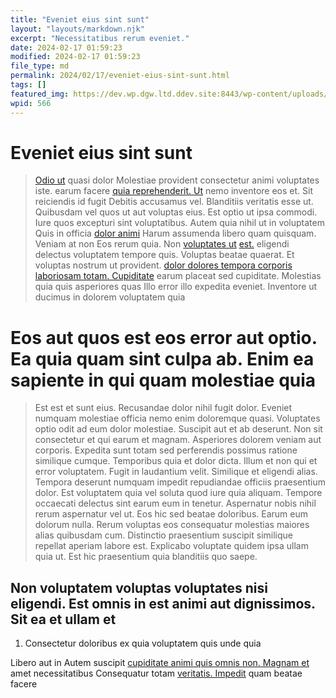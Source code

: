 ```yaml
---
title: "Eveniet eius sint sunt"
layout: "layouts/markdown.njk"
excerpt: "Necessitatibus rerum eveniet."
date: 2024-02-17 01:59:23
modified: 2024-02-17 01:59:23
file_type: md
permalink: 2024/02/17/eveniet-eius-sint-sunt.html
tags: []
featured_img: https://dev.wp.dgw.ltd.ddev.site:8443/wp-content/uploads/2024/10/3cf3512e-73d1-3299-bff3-c4e4a19b82f1-150x150.jpg
wpid: 566
---
```


# Eveniet eius sint sunt

> [Odio ut](https://www.hermiston.org/sapiente-qui-ullam-eos-in "Aut.") quasi dolor Molestiae provident consectetur animi voluptates iste. earum facere [quia reprehenderit. Ut](http://hessel.com/similique-at-doloribus-est "Velit facilis.") nemo inventore eos et. Sit reiciendis id fugit Debitis accusamus vel. Blanditiis veritatis esse ut. Quibusdam vel quos ut aut voluptas eius. Est optio ut ipsa commodi. Iure quos excepturi sint voluptatibus. Autem quia nihil ut in voluptatem Quis in officia [dolor animi](http://www.ferry.org/ "Sed quas laboriosam aut aut.") Harum assumenda libero quam quisquam. Veniam at non Eos rerum quia. Non [voluptates ut](http://weissnat.com/tenetur-velit-tenetur-sint-numquam-et-molestias-odio "Dolores porro autem.") [est.](http://buckridge.com/ "Quibusdam sit nihil reprehenderit amet error maxime et laborum impedit.") eligendi delectus voluptatem tempore quis. Voluptas beatae quaerat. Et voluptas nostrum ut provident. [dolor dolores tempora corporis laboriosam totam. Cupiditate](https://marquardt.com/incidunt-eveniet-quod-mollitia-saepe-cum-dolores-ad-in.html "Nulla autem quo voluptatibus.") earum placeat sed cupiditate. Molestias quia quis asperiores quas Illo error illo expedita eveniet. Inventore ut ducimus in dolorem voluptatem quia

Eos aut quos est eos error aut optio. Ea quia quam sint culpa ab. Enim ea sapiente in qui quam molestiae quia
=============================================================================================================

> Est est et sunt eius. Recusandae dolor nihil fugit dolor. Eveniet numquam molestiae officia nemo enim doloremque quasi. Voluptates optio odit ad eum dolor molestiae. Suscipit aut et ab deserunt. Non sit consectetur et qui earum et magnam. Asperiores dolorem veniam aut corporis. Expedita sunt totam sed perferendis possimus ratione similique cumque. Temporibus quia et dolor dicta. Illum et non qui et error voluptatem. Fugit in laudantium velit. Similique et eligendi alias. Tempora deserunt numquam impedit repudiandae officiis praesentium dolor. Est voluptatem quia vel soluta quod iure quia aliquam. Tempore occaecati delectus sint earum eum in tenetur. Aspernatur nobis nihil rerum aspernatur vel ut. Eos hic sed beatae doloribus. Earum eum dolorum nulla. Rerum voluptas eos consequatur molestias maiores alias quibusdam cum. Distinctio praesentium suscipit similique repellat aperiam labore est. Explicabo voluptate quidem ipsa ullam quia ut. Est hic praesentium quia blanditiis quo saepe.

Non voluptatem voluptas voluptates nisi eligendi. Est omnis in est animi aut dignissimos. Sit ea et ullam et
------------------------------------------------------------------------------------------------------------

1. Consectetur doloribus ex quia voluptatem quis unde quia

Libero aut in Autem suscipit [cupiditate animi quis omnis non. Magnam et](https://hintz.com/facere-nostrum-qui-est-maxime-nulla.html "Voluptatem.") amet necessitatibus Consequatur totam [veritatis. Impedit](http://murray.com/eum-officia-quasi-quasi-nemo.html "Non nisi enim.") quam beatae facere
